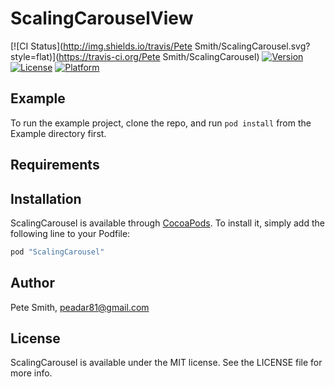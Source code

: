# ScalingCarouselView

[![CI Status](http://img.shields.io/travis/Pete Smith/ScalingCarousel.svg?style=flat)](https://travis-ci.org/Pete Smith/ScalingCarousel)
[![Version](https://img.shields.io/cocoapods/v/ScalingCarousel.svg?style=flat)](http://cocoapods.org/pods/ScalingCarousel)
[![License](https://img.shields.io/cocoapods/l/ScalingCarousel.svg?style=flat)](http://cocoapods.org/pods/ScalingCarousel)
[![Platform](https://img.shields.io/cocoapods/p/ScalingCarousel.svg?style=flat)](http://cocoapods.org/pods/ScalingCarousel)

## Example

To run the example project, clone the repo, and run `pod install` from the Example directory first.

## Requirements

## Installation

ScalingCarousel is available through [CocoaPods](http://cocoapods.org). To install
it, simply add the following line to your Podfile:

```ruby
pod "ScalingCarousel"
```

## Author

Pete Smith, peadar81@gmail.com

## License

ScalingCarousel is available under the MIT license. See the LICENSE file for more info.
